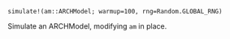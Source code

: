```
simulate!(am::ARCHModel; warmup=100, rng=Random.GLOBAL_RNG)
```

Simulate an ARCHModel, modifying `am` in place.

